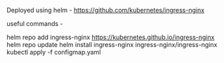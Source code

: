 Deployed using helm -
https://github.com/kubernetes/ingress-nginx


useful commands -

helm repo add ingress-nginx https://kubernetes.github.io/ingress-nginx
helm repo update
helm install ingress-nginx ingress-nginx/ingress-nginx
kubectl apply -f configmap.yaml